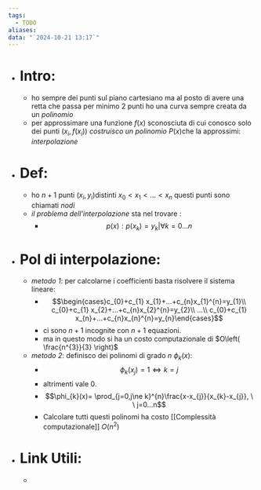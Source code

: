 ```yaml
---
tags:
  - TODO
aliases: 
data: "`2024-10-21 13:17`"
---
```

- # Intro:
	- ho sempre dei punti sul piano cartesiano ma al posto di avere una retta che passa per minimo 2 punti ho una curva sempre creata da un _polinomio_ 
	- per approssimare una funzione $f(x)$ sconosciuta di cui conosco solo dei punti $(x_{i},f(x_{i}))$ _costruisco un polinomio_ $P(x)$che la approssimi: _interpolazione_
- # Def:
	- ho $n+1$ punti $(x_{i},y_{i})$distinti $x_{0}<x_{1}<...<x_{n}$ questi punti sono chiamati _nodi_ 
	- _il problema dell'interpolazione_ sta nel trovare :
		- $$p(x):p(x_{k})=y_{k}|\forall k=0...n$$
- # Pol di interpolazione:
	- _metodo 1_: per calcolarne i coefficienti basta risolvere il sistema lineare:
		- $$\begin{cases}c_{0}+c_{1} x_{1}+...+c_{n}x_{1}^{n}=y_{1}\\ c_{0}+c_{1} x_{2}+...+c_{n}x_{2}^{n}=y_{2}\\ ...\\ c_{0}+c_{1} x_{n}+...+c_{n}x_{n}^{n}=y_{n}\end{cases}$$
		- ci sono $n+1$ incognite con $n+1$ equazioni. 
		- ma in questo modo si ha un costo computazionale di $O\left( \frac{n^{3}}{3} \right)$
	- _metodo 2_: definisco dei polinomi di grado $n$ $\phi_{k}(x):$
		- $$\phi_{k}(x_{j})=1 \iff k=j$$
		- altrimenti vale 0.
		- $$\phi_{k}(x)= \prod_{j=0,j\ne k}^{n}\frac{x-x_{j}}{x_{k}-x_{j}}, \ \ j=0...n$$
		- Calcolare tutti questi polinomi ha costo [[Complessità computazionale]] $O(n^{2})$ 
- # Link Utili:
	- 